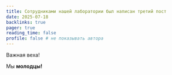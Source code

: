 ```yaml
---
title: Сотрудниками нашей лаборатории был написан третий пост
date: 2025-07-18
backlinks: true
pager: true
reading_time: false
profile: false # не показывать автора
---
```


Важная веха!

<!--more-->

Мы  **молодцы!**  